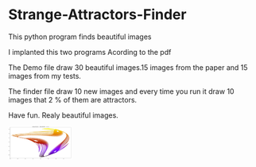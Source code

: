 # Strange-Attractors-Finder
This python program finds beautiful images

I implanted this two programs Acording to the pdf

The Demo file draw 30 beautiful images.15 images from the paper 
and 15 images from my tests.

The finder file draw 10 new images and every time you run it
draw 10 images that 2 % of them are attractors.

Have fun.
Realy beautiful images.




<img src="https://github.com/mahmoodTavafoghi/Strange-Attractors-Finder/blob/main/IMG-20221221-WA0008.jpg" width="128"/>
